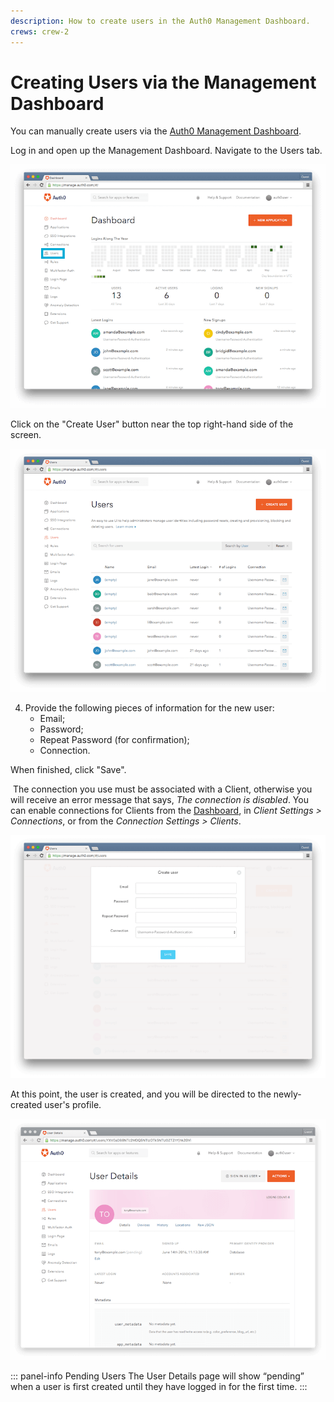 ```yaml
---
description: How to create users in the Auth0 Management Dashboard.
crews: crew-2
---
```


# Creating Users via the Management Dashboard

You can manually create users via the [Auth0 Management Dashboard](${manage_url}).

Log in and open up the Management Dashboard. Navigate to the Users tab.

![](/media/articles/users/dashboard.png)

Click on the "Create User" button near the top right-hand side of the screen.

![](/media/articles/users/users-tab.png)

4. Provide the following pieces of information for the new user:
    * Email;
    * Password;
    * Repeat Password (for confirmation);
    * Connection.

  When finished, click "Save".

<div class="auth0-notification frendly"><i class="notification-icon icon-budicon-266"></i>
     &nbsp;The connection you use must be associated with a Client, otherwise you will receive an error message that says, <em>The connection is disabled</em>. You can enable connections for Clients from the <a href="${manage_url}">Dashboard</a>, in <em> Client Settings > Connections</em>, or from the <em>Connection Settings > Clients</em>.
</div>

![](/media/articles/users/create-user.png)

At this point, the user is created, and you will be directed to the newly-created user's profile.

![](/media/articles/users/user-profile.png)

::: panel-info Pending Users
The User Details page will show “pending” when a user is first created until they have logged in for the first time.
:::
